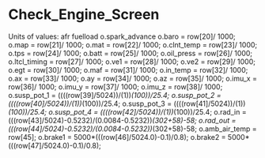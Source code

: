 # Check_Engine_Screen

Units of values:
afr 
fuelload 
o.spark_advance
o.baro = row[20]/ 1000;
o.map = row[21]/ 1000;
o.mat = row[22]/ 1000;
o.clnt_temp = row[23]/ 1000;
o.tps = row[24]/ 1000;
o.batt = row[25]/ 1000;
o.oil_press = row[26]/ 1000;
o.ltcl_timing = row[27]/ 1000;
o.ve1 = row[28]/ 1000;
o.ve2 = row[29]/ 1000;
o.egt = row[30]/ 1000;
o.maf = row[31]/ 1000;
o.in_temp = row[32]/ 1000;
o.ax = row[33]/ 1000;
o.ay = row[34]/ 1000;
o.az = row[35]/ 1000;
o.imu_x = row[36]/ 1000;
o.imu_y = row[37]/ 1000;
o.imu_z = row[38]/ 1000;
o.susp_pot_1 = ((((row[39]/5024))/(1))*(100))/25.4;
o.susp_pot_2 = ((((row[40]/5024))/(1))*(100))/25.4;
o.susp_pot_3 = ((((row[41]/5024))/(1))*(100))/25.4;
o.susp_pot_4 = ((((row[42]/5024))/(1))*(100))/25.4;
o.rad_in = (((row[43]/5024)-0.5232)/(0.0084-0.5232))*(302+58)-58;
o.rad_out = (((row[44]/5024)-0.5232)/(0.0084-0.5232))*(302+58)-58;
o.amb_air_temp = row[45];
o.brake1 = 5000*(((row[46]/5024.0)-0.1)/0.8);
o.brake2 = 5000*(((row[47]/5024.0)-0.1)/0.8);
